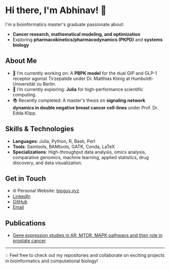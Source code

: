 # Hi there, I'm Abhinav! 👋

I'm a bioinformatics master's graduate passionate about:
- **Cancer research, mathematical modeling, and optimization**
- Exploring **pharmacokinetics/pharmacodynamics (PKPD)** and **systems biology**

## About Me

- 🔭 I’m currently working on: A **PBPK model** for the dual GIP and GLP-1 receptor agonist Tirzepatide under Dr. Matthias König at Humboldt-Universität zu Berlin.
- 🌱 I’m currently exploring: **Julia** for high-performance scientific computing.
- 📚 Recently completed: A master's thesis on **signaling network dynamics in double negative breast cancer cell-lines** under Prof. Dr. Edda Klipp.

## Skills & Technologies

- **Languages**: Julia, Python, R, Bash, Perl
- **Tools**: Samtools, BAMtools, GATK, Conda, LaTeX
- **Specializations**: High-throughput data analysis, omics analysis, comparative genomics, machine learning, applied statistics, drug discovery, and data visualization.

## Get in Touch

- 🌐 Personal Website: [bioguy.xyz](https://bioguy.xyz)
- [LinkedIn](https://www.linkedin.com/in/bibymaths)  
- [GitHub](https://github.com/bibymaths)  
- [Email](mailto:abhinav.mishra@fu-berlin.de)

## Publications

- [Gene expression studies in AR, MTOR, MAPK pathways and their role in prostate cancer](https://doi.org/10.1515/jib-2018-0080)

---

💡 Feel free to check out my repositories and collaborate on exciting projects in bioinformatics and computational biology!

